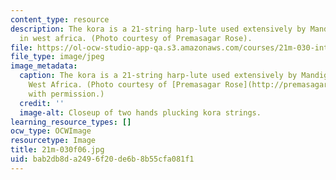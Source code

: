 ```yaml
---
content_type: resource
description: The kora is a 21-string harp-lute used extensively by Mandigo peoples
  in west africa. (Photo courtesy of Premasagar Rose).
file: https://ol-ocw-studio-app-qa.s3.amazonaws.com/courses/21m-030-introduction-to-world-music-fall-2006/bab2db8da2496f20de6b8b55cfa081f1_21m-030f06.jpg
file_type: image/jpeg
image_metadata:
  caption: The kora is a 21-string harp-lute used extensively by Mandigo peoples in
    West Africa. (Photo courtesy of [Premasagar Rose](http://premasagar.com/). Used
    with permission.)
  credit: ''
  image-alt: Closeup of two hands plucking kora strings.
learning_resource_types: []
ocw_type: OCWImage
resourcetype: Image
title: 21m-030f06.jpg
uid: bab2db8d-a249-6f20-de6b-8b55cfa081f1
---
```

